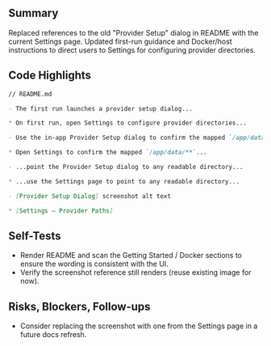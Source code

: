 ## Summary

Replaced references to the old "Provider Setup" dialog in README with the current Settings page. Updated first-run guidance and Docker/host instructions to direct users to Settings for configuring provider directories.

## Code Highlights

```md
// README.md

- The first run launches a provider setup dialog...

* On first run, open Settings to configure provider directories...

- Use the in-app Provider Setup dialog to confirm the mapped `/app/data/**`...

* Open Settings to confirm the mapped `/app/data/**`...

- ...point the Provider Setup dialog to any readable directory...

* ...use the Settings page to point to any readable directory...

- [Provider Setup Dialog] screenshot alt text

* [Settings – Provider Paths]
```

## Self-Tests

- Render README and scan the Getting Started / Docker sections to ensure the wording is consistent with the UI.
- Verify the screenshot reference still renders (reuse existing image for now).

## Risks, Blockers, Follow-ups

- Consider replacing the screenshot with one from the Settings page in a future docs refresh.
